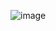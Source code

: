 ![image](https://user-images.githubusercontent.com/43271546/110110517-f57bc480-7dd4-11eb-9b0d-2a218520764f.png)
